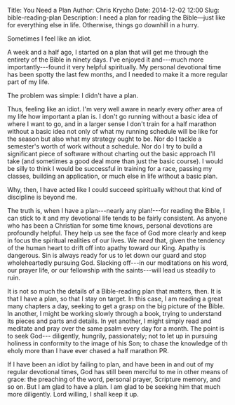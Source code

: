 Title: You Need a Plan
Author: Chris Krycho
Date: 2014-12-02 12:00
Slug: bible-reading-plan
Description: I need a plan for reading the Bible&mdash;just like for everything else in life. Otherwise, things go downhill in a hurry.

Sometimes I feel like an idiot.

A week and a half ago, I started on a plan that will get me through the entirety
of the Bible in ninety days. I've enjoyed it and---much more importantly---found
it very helpful spiritually. My personal devotional time has been spotty the
last few months, and I needed to make it a more regular part of my life.

The problem was simple: I didn't have a plan.

Thus, feeling like an idiot. I'm very well aware in nearly every *other* area of
my life how important a plan is. I don't go running without a basic idea of
where I want to go, and in a larger sense I don't train for a half marathon
without a basic idea not only of what my running schedule will be like for the
season but also what my strategy ought to be. Nor do I tackle a semester's worth
of work without a schedule. Nor do I try to build a significant piece of
software without charting out the basic approach I'll take (and sometimes a good
deal more than just the basic course). I would be silly to think I would be
successful in training for a race, passing my classes, building an application,
or much else in life without a basic plan.

Why, then, I have acted like I could succeed spiritually without that kind of
discipline is beyond me.

The truth is, when I have a plan---nearly any plan!---for reading the Bible, I
can stick to it and my devotional life tends to be fairly consistent. As anyone
who has been a Christian for some time knows, personal devotions are profoundly
helpful. They help us see the face of God more clearly and keep in focus the
spiritual realities of our lives. We *need* that, given the tendency of the
human heart to drift off into apathy toward our King. Apathy is dangerous. Sin
is always ready for us to let down our guard and stop wholeheartedly pursuing
God. Slacking off---in our meditations on his word, our prayer life, or our
fellowship with the saints---will lead us steadily to ruin.

It is not so much the details of a Bible-reading plan that matters, then. It is
that I have a plan, so that I stay on target. In this case, I am reading a great
many chapters a day, seeking to get a grasp on the big picture of the Bible. In
another, I might be working slowly through a book, trying to understand its
pieces and parts and details. In yet another, I might simply read and meditate
and pray over the same psalm every day for a month. The point is to seek God---
diligently, hungrily, passionately; not to let up in pursuing holiness in
conformity to the image of his Son; to chase the knowledge of th eholy more than
I have ever chased a half marathon PR.

If I have been an idiot by failing to plan, and have been in and out of my
regular devotional times, God has still been merciful to me in other means of
grace: the preaching of the word, personal prayer, Scripture memory, and so on.
But I am glad to have a plan. I am glad to be seeking him that much more
diligently. Lord willing, I shall keep it up.